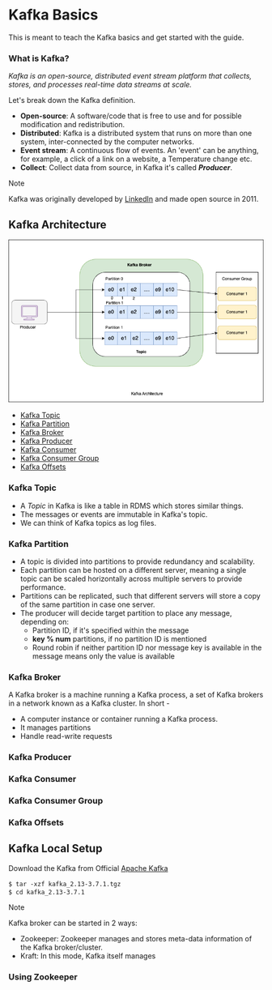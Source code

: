 # Kafka Basics
This is meant to teach the Kafka basics and get started with the guide.

### What is Kafka?
_Kafka is an open-source, distributed event stream platform that collects, stores, and processes real-time data streams at scale._

Let's break down the Kafka definition.
- **Open-source**: A software/code that is free to use and for possible modification and redistribution.
- **Distributed**: Kafka is a distributed system that runs on more than one system, inter-connected by the computer networks.
- **Event stream**: A continuous flow of events. An 'event' can be anything, for example, a click of a link on a website, a Temperature change etc.
- **Collect**: Collect data from source, in Kafka it's called **_Producer_**.

> [!NOTE]
> Kafka was originally developed by [LinkedIn](https://www.linkedin.com/) and made open source in 2011.

## Kafka Architecture
<p align="center">
  <img src="./images/kafka-architecture.png?raw=true" alt="Kafka Architecture"/>
</p>

- [Kafka Topic](#kafka-topic)
- [Kafka Partition](#kafka-partition)
- [Kafka Broker](#kafka-broker)
- [Kafka Producer](#kafka-producer)
- [Kafka Consumer](#kafka-consumer)
- [Kafka Consumer Group](#kafka-consumer-group)
- [Kafka Offsets](#kafka-offsets)

### Kafka Topic
- A _Topic_ in Kafka is like a table in RDMS which stores similar things.
- The messages or events are immutable in Kafka's topic.
- We can think of Kafka topics as log files.

### Kafka Partition
- A topic is divided into partitions to provide redundancy and scalability.
- Each partition can be hosted on a different server, meaning a single topic can be scaled horizontally across multiple servers to provide performance.
- Partitions can be replicated, such that different servers will store a copy of the same partition in case one server.
- The producer will decide target partition to place any message, depending on:
  - Partition ID, if it's specified within the message
  - **key % num** partitions, if no partition ID is mentioned
  - Round robin if neither partition ID nor message key is available in the message means only the value is available

### Kafka Broker
A Kafka broker is a machine running a Kafka process, a set of Kafka brokers in a network known as a Kafka cluster. In short -
- A computer instance or container running a Kafka process.
- It manages partitions
- Handle read-write requests

### Kafka Producer

### Kafka Consumer

### Kafka Consumer Group

### Kafka Offsets


## Kafka Local Setup
Download the Kafka from Official [Apache Kafka](https://kafka.apache.org/downloads)
  ```
  $ tar -xzf kafka_2.13-3.7.1.tgz
  $ cd kafka_2.13-3.7.1
  ```
> [!Note]
> Kafka broker can be started in 2 ways:
- Zookeeper: Zookeeper manages and stores meta-data information of the Kafka broker/cluster.
- Kraft: In this mode, Kafka itself manages

### Using Zookeeper


